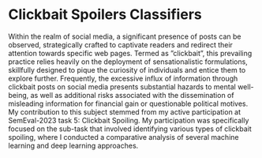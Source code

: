 # Clickbait Spoilers Classifiers

Within the realm of social media, a significant presence of posts can be observed, strategically crafted to captivate readers and redirect their attention towards specific web pages.
Termed as ”clickbait”, this prevailing practice relies heavily on the deployment of sensationalistic formulations, skillfully designed to pique the curiosity of individuals and entice
them to explore further. Frequently, the excessive influx of information through clickbait posts on social media presents substantial hazards to mental well-being, as well as
additional risks associated with the dissemination of misleading information for financial
gain or questionable political motives. My contribution to this subject stemmed from my
active participation at SemEval-2023 task 5: Clickbait Spoiling. My participation was
specifically focused on the sub-task that involved identifying various types of clickbait
spoiling, where I conducted a comparative analysis of several machine learning and deep
learning approaches.
